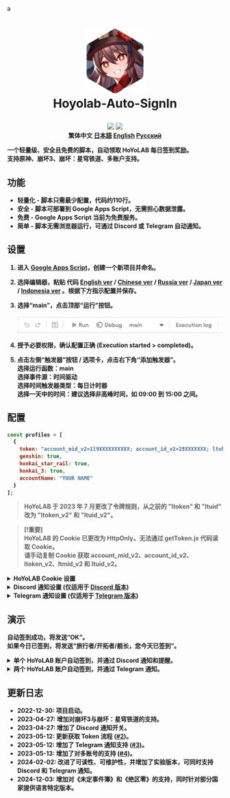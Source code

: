 a<h1 align="center">
    <img width="150" height="150" src="pic/logo.svg" alt=""><br>
    Hoyolab-Auto-SignIn
</h1>

<p align="center">
    <img src="https://img.shields.io/github/license/NatsumeAoii/hoyolab-auto-sign?style=flat-square">
    <img src="https://img.shields.io/github/stars/NatsumeAoii/hoyolab-auto-sign?style=flat-square">
    <br><b>繁体中文<b>    <a href="/README_jp-JP.md">日本語</a>    <a href="/README.md">English</a>    <a href="/README_ru-RU.md">Русский</a>
</p>

一个轻量级、安全且免费的脚本，自动领取 HoYoLAB 每日签到奖励。  
支持原神、崩坏3、崩坏：星穹铁道、多账户支持。

## 功能
* **轻量化** - 脚本只需最少配置，代码约110行。
* **安全** - 脚本可部署到 Google Apps Script，无需担心数据泄露。
* **免费** - Google Apps Script 当前为免费服务。
* **简单** - 脚本无需浏览器运行，可通过 Discord 或 Telegram 自动通知。

## 设置
1. 进入 [Google Apps Script](https://script.google.com/home/start)，创建一个新项目并命名。
2. 选择编辑器，粘贴 代码 [English ver](https://github.com/NatsumeAoii/Hoyolab-AutoSign/blob/main/src/main-discord-telegram-enEN.gs) / [Chinese ver](https://github.com/NatsumeAoii/Hoyolab-AutoSign/blob/main/src/main-discord-telegram-zhZH.gs) / [Russia ver](https://github.com/NatsumeAoii/Hoyolab-AutoSign/blob/main/src/main-discord-telegram-ruRU.gs) / [Japan ver](https://github.com/NatsumeAoii/Hoyolab-AutoSign/blob/main/src/main-discord-telegram-jpJP.gs) / [Indonesia ver](https://github.com/NatsumeAoii/Hoyolab-AutoSign/blob/main/src/main-discord-telegram-idID.gs) 。根据下方指示配置并保存。
3. 选择“main”，点击顶部“运行”按钮。
   
   ![image](https://github.com/NatsumeAoii/Hoyolab-AutoSign/blob/main/pic/E04.png)
4. 授予必要权限，确认配置正确 (Execution started > completed)。
5. 点击左侧“触发器”按钮 / 选项卡，点击右下角“添加触发器”。  
   选择运行函数：main  
   选择事件源：时间驱动  
   选择时间触发器类型：每日计时器  
   选择一天中的时间：建议选择非高峰时间，如 09:00 到 15:00 之间。

## 配置

```javascript
const profiles = [
  {
    token: "account_mid_v2=1l9XXXXXXXXXX; account_id_v2=28XXXXXXX; ltoken_v2=v2_CANARIAXXXXXXXXXXXXXXX; ltmid_v2=1lXXXXXXX_XX; ltuid_v2=28XXXXXX;",
    genshin: true,
    honkai_star_rail: true,
    honkai_3: true,
    accountName: "YOUR NAME"
  }
];
```

> HoYoLAB 于 2023 年 7 月更改了令牌规则，从之前的 "ltoken" 和 "ltuid" 改为 "ltoken_v2" 和 "ltuid_v2"。

> [!重要]  
> HoYoLAB 的 Cookie 已更改为 HttpOnly。无法通过 getToken.js 代码读取 Cookie。  
> 请手动复制 Cookie 获取 account_mid_v2、account_id_v2、ltoken_v2、ltmid_v2 和 ltuid_v2。

<details>
<summary><b>HoYoLAB Cookie 设置</b></summary>

   **按照以下步骤获取令牌**  
   1. 访问 HoYoLAB (https://www.hoyolab.com/) 并登录。
   2. 转到个人资料页面。
   3. 打开开发者工具 (F12 或 Ctrl+Shift+I)。
   4. 转到“网络”选项卡。
   4. 点击“保留日志” / “保留日志”按钮。
      
      ![image](https://github.com/NatsumeAoii/Hoyolab-AutoSign/blob/main/pic/E05.png)  
   6. 刷新页面。
   7. 点击方法为“GET”的 getGameRecordCard 请求 (请求名为“getGameRecordCard”，带有 HoYoLab UID)。
      
      ![image](https://github.com/NatsumeAoii/Hoyolab-AutoSign/blob/main/pic/E06.png)  
   8. 转到“Cookie”选项卡。
   9. 复制 "account_mid_v2"、"account_id_v2"、"ltoken_v2"、"ltmid_v2" 和 "ltuid_v2"。
      ![image](https://github.com/NatsumeAoii/Hoyolab-AutoSign/blob/main/pic/E07.png)  

</details>

<details>
<summary><b>Discord 通知设置 (仅适用于 <a href="https://github.com/NatsumeAoii/Hoyolab-AutoSign/blob/main/src/main-discord.gs">Discord 版本</a>)</b></summary>

```javascript
const discord_notify = true
const myDiscordID = "20000080000000040"
const discordWebhook = "https://discord.com/api/webhooks/1050000000000000060/6aXXXXXXXXXXXXXXXXXXXXXXXXXXXXXXXXXXXXXXXXXXXXXXXXXXXXXXXXXXXXXXXXnB"
```

1. **discord_notify**

   是否启用 Discord 通知。  
   如果启用自动签到通知，设置为 true；否则设置为 false。

2. **myDiscordID** - 填写您的 Discord 用户 ID。

   如果签到失败，是否希望在 Discord 中收到提醒。  
   复制您的 Discord 用户 ID，如 `23456789012345678` 并填入引号。  
   可参考 [此文章](https://support.discord.com/hc/en-us/articles/206346498) 获取用户 ID。  
   如果不希望提醒，请留空引号。

3. **discordWebhook** - 填写 Discord Webhook URL。

   可参考 [此文章](https://support.discord.com/hc/en-us/articles/228383668) 创建 Webhook。  
   创建完成后，将收到一个 Webhook URL，如 `https://discord.com/api/webhooks/1234567890987654321/PekopekoPekopekoPekopeko06f810494a4dbf07b726924a5f60659f09edcaa1`。  
   复制该 URL 并粘贴到引号中。

</details>

<details>
<summary><b>Telegram 通知设置 (仅适用于 <a href="https://github.com/NatsumeAoii/Hoyolab-AutoSign/blob/main/src/main-telegram.gs">Telegram 版本</a>)</b></summary>

```javascript
const telegram_notify = true
const myTelegramID = "1XXXXXXX0"
const telegramBotToken = "6XXXXXXXXX:AAAAAAAAAAXXXXXXXXXX8888888888Peko"
```

1. **telegram_notify**

   是否启用 Telegram 通知。  
   如果启用自动签到通知，设置为 true；否则设置为 false。

2. **myTelegramID** - 填写您的 Telegram 用户 ID。

   通过向 [@IDBot](https://t.me/myidbot) 发送 `/getid` 指令获取 Telegram 用户 ID。  
   复制您的 Telegram ID，如 `123456780` 并填入引号。

3. **telegramBotToken** - 填写 Telegram Bot Token。

   通过向 [@BotFather](https://t.me/botfather) 发送 `/newbot` 指令创建新 Bot。  
   创建完成后，将收到一个 Bot Token，如 `110201543:AAHdqTcvCH1vGWJxfSeofSAs0K5PALDsaw`。  
   复制该 Token 并填入引号中。  
   详细步骤请参考 [此文章](https://core.telegram.org/bots/features#botfather)。

</details>

## 演示
自动签到成功，将发送“OK”。  
如果今日已签到，将发送“旅行者/开拓者/舰长，您今天已签到”。

<details>
<summary><b>单个 HoYoLAB 账户自动签到，并通过 Discord 通知和提醒。</b></summary>
启用原神和崩坏：星穹铁道自动签到，启用 Discord 通知，在 Discord 中提醒。

```javascript
/** 示例 **/
const profiles = [
  { token: "account_mid_v2=123xyzabcd_hi; account_id_v2=26XXXXX20; ltoken_v2=v2_CANARIAXXXXXXXXXXXXXXXXXXXXXXXXXXXXXXXXXXXXXXXXXXXXXXXXXXXXXXXXXXXXXXXXXXXXXXXXXXXXXXXXXXXXX3406; ltmid_v2=123xyzabcd_hi; ltuid_v2=26XXXXX20;", 
    genshin: true, 
    honkai_star_rail: true, 
    honkai_3: false, 
    accountName: "胡桃" }
];

const discord_notify = true
const myDiscordID = "240000800000300040"
const discordWebhook = "https://discord.com/api/webhooks/10xxxxxxxxxxxxxxx60/6aXXXXXXXXXXXXXXXXXXXXXXXXXXXXXXXXXXXXXXXXXXXXXXXXXXXXXXXXXXXXXXXXnB"
```
![image](https://github.com/NatsumeAoii/Hoyolab-AutoSign/blob/main/pic/E02.png)

</details>

<details>
<summary><b>两个 HoYoLAB 账户自动签到，并通过 Telegram 通知。</b></summary>
账号A启用原神自动签到，账号B启用崩坏3自动签到，启用 Telegram 通知。

```javascript
/** 示例 **/
const profiles = [
  {

 token: "account_mid_v2=1l9XXXXXXXXXX; account_id_v2=28XXXXXXX; ltoken_v2=v2_CANARIAXXXXXXXXXXXXXXX; ltmid_v2=1lXXXXXXX_XX; ltuid_v2=28XXXXXX;", 
    genshin: true, 
    honkai_star_rail: false, 
    honkai_3: false, 
    accountName: "鐘離" },
  { token: "account_mid_v2=1l9XXXXXXXXXX; account_id_v2=28XXXXXXX; ltoken_v2=v2_CANARIAXXXXXXXXXXXXXXX; ltmid_v2=1lXXXXXXX_XX; ltuid_v2=28XXXXXX;", 
    genshin: false, 
    honkai_star_rail: false, 
    honkai_3: true, 
    accountName: "布洛妮娅" }
];

const telegram_notify = true
const myTelegramID = "1XXXXXXX0"
const telegramBotToken = "6XXXXXXXXX:AAAAAAAAAAXXXXXXXXXX8888888888Peko"
```
![image](https://github.com/NatsumeAoii/Hoyolab-AutoSign/blob/main/pic/E03.png)

</details>

## 更新日志
- 2022-12-30: 项目启动。  
- 2023-04-27: 增加对崩坏3与崩坏：星穹铁道的支持。  
- 2023-04-27: 增加了 Discord 通知开关。  
- 2023-05-12: 更新获取 Token 流程 ([#2](https://github.com/canaria3406/hoyolab-auto-sign/pull/2))。  
- 2023-05-12: 增加了 Telegram 通知支持 ([#3](https://github.com/canaria3406/hoyolab-auto-sign/pull/3))。  
- 2023-05-13: 增加了对多账号的支持 ([#4](https://github.com/canaria3406/hoyolab-auto-sign/pull/4))。  
- 2024-02-02: 改进了可读性、可维护性，并增加了实验版本，可同时支持 Discord 和 Telegram 通知。  
- 2024-12-03: 增加对《未定事件簿》和《绝区零》的支持，同时针对部分国家提供语言特定版本。 

